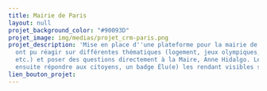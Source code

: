 ```yaml
---
title: Mairie de Paris
layout: null
projet_background_color: "#90093D"
projet_image: img/medias/projet_crm-paris.png
projet_description: 'Mise en place d''une plateforme pour la mairie de Paris où les citoyens
  ont pu réagir sur différentes thématiques (logement, jeux olympiques, gaspillge,
  etc.) et poser des questions directement à la Maire, Anne Hidalgo. Les élus pouvaient
  ensuite répondre aux citoyens, un badge Élu(e) les rendant visibles sur la plateforme.'
lien_bouton_projet: 
---
```


